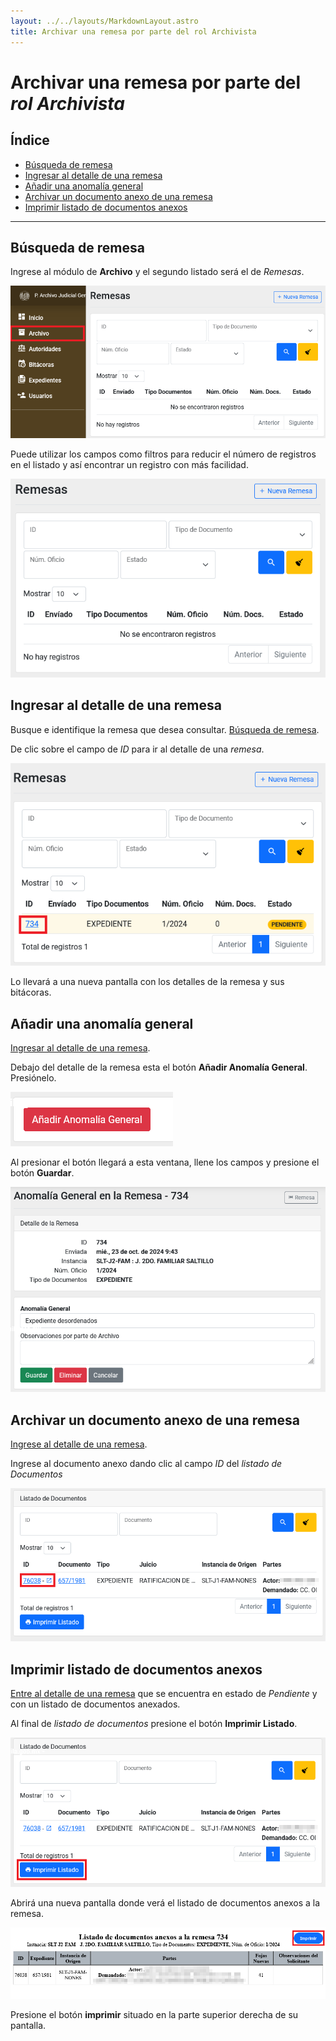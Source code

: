```yaml
---
layout: ../../layouts/MarkdownLayout.astro
title: Archivar una remesa por parte del rol Archivista
---
```


# Archivar una remesa por parte del _rol Archivista_

## Índice

  - [Búsqueda de remesa](#búsqueda-de-remesa)
  - [Ingresar al detalle de una remesa](#ingresar-al-detalle-de-una-remesa)
  - [Añadir una anomalía general](#añadir-una-anomalía-general)
  - [Archivar un documento anexo de una remesa](#archivar-un-documento-anexo-de-una-remesa)
  - [Imprimir listado de documentos anexos](#imprimir-listado-de-documentos-anexos)

---

## <a name="búsqueda-de-remesa"></a>Búsqueda de remesa

Ingrese al módulo de __Archivo__ y el segundo listado será el de _Remesas_.

![Módulo de remesas](../../assets/img/plataforma_archivo_judicial_general/archivista-archivo-remesas/01-modulo-remesas.png)

Puede utilizar los campos como filtros para reducir el número de registros en el listado y así encontrar un registro con más facilidad.

![Filtros listado remesas](../../assets/img/plataforma_archivo_judicial_general/archivista-archivo-remesas/02-filtros-remesas.png)

## <a name="ingresar-al-detalle-de-una-remesa"></a>Ingresar al detalle de una remesa

Busque e identifique la remesa que desea consultar. [Búsqueda de remesa](#búsqueda-de-remesa).

De clic sobre el campo de _ID_ para ir al detalle de una _remesa_.

![Entrar en Detalle de Remesa](../../assets/img/plataforma_archivo_judicial_general/archivista-archivo-remesas/03-entrar-detalle-remesa.png)

Lo llevará a una nueva pantalla con los detalles de la remesa y sus bitácoras.

## Añadir una anomalía general

[Ingresar al detalle de una remesa](#ingresar-al-detalle-de-una-remesa).

Debajo del detalle de la remesa esta el botón __Añadir Anomalía General__. Presiónelo.

![botón añadir anomalía general](../../assets/img/plataforma_archivo_judicial_general/archivista-archivo-remesas/04-boton-amanolia-general.png)

Al presionar el botón llegará a esta ventana, llene los campos y presione el botón __Guardar__.

![añadir anomalía general](../../assets/img/plataforma_archivo_judicial_general/archivista-archivo-remesas/05-anomalia-general.png)

## Archivar un documento anexo de una remesa

[Ingrese al detalle de una remesa](#ingresar-al-detalle-de-una-remesa).

Ingrese al documento anexo dando clic al campo _ID_ del _listado de Documentos_

![Listado de Documentos Anexos](../../assets/img/plataforma_archivo_judicial_general/archivista-archivo-remesas/06-listado-documentos-anexos.png)

## Imprimir listado de documentos anexos

[Entre al detalle de una remesa](#ingresar-al-detalle-de-una-remesa) que se encuentra en estado de _Pendiente_ y con un listado de documentos anexados.

Al final de _listado de documentos_ presione el botón __Imprimir Listado__.

![Imprimir listado de archivos anexos](../../assets/img/plataforma_archivo_judicial_general/archivista-archivo-remesas/10-boton-imprimir-listado.png)

Abrirá una nueva pantalla donde verá el listado de documentos anexos a la remesa.

![Imprimir Listado](../../assets/img/plataforma_archivo_judicial_general/archivista-archivo-remesas/11-imprimir-listado.png)

Presione el botón __imprimir__ situado en la parte superior derecha de su pantalla.
